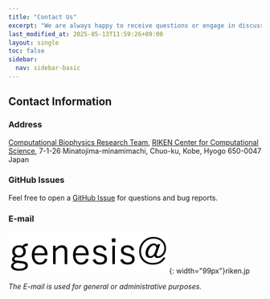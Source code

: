 ```yaml
---
title: "Contact Us"
excerpt: "We are always happy to receive questions or engage in discussions related to the use of GENESIS."
last_modified_at: 2025-05-13T11:59:26+09:00
layout: single
toc: false
sidebar:
  nav: sidebar-basic
---
```




## Contact Information

### Address 

[Computational Biophysics Research Team](http://www.riken.jp/TMS2012/cbp/en/index.html),
[RIKEN Center for Computational Science](https://www.r-ccs.riken.jp/en),
7-1-26 Minatojima-minamimachi, Chuo-ku, Kobe, Hyogo 650-0047 Japan

### GitHub Issues

Feel free to open a [GitHub Issue](https://github.com/genesis-release-r-ccs/genesis/issues) for questions and bug reports.


### E-mail

![](/assets/images/2021_11_togen.png){: width="99px"}riken.jp

*The E-mail is used for general or administrative purposes.*


